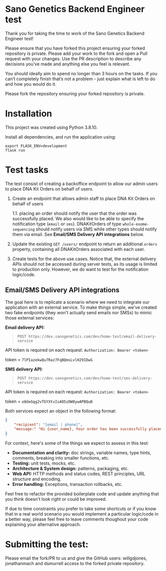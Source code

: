 # Sano Genetics Backend Engineer test
Thank you for taking the time to work of the Sano Genetics Backend Engineer test!

Please ensure that you have forked this project ensuring your forked repository is private. Please add your work to the fork and open a Pull request with your changes. Use the PR description to describe any decisions you've made and anything else you feel is relevant.

You should ideally aim to spend no longer than 3 hours on the tasks. If you can’t completely finish that’s not a problem - just explain what is left to do and how you would do it.

Please fork the repository ensuring your forked repository is private.

# Installation
This project was created using Python 3.8.10.

Install all dependencies, and run the application using:
```
export FLASK_ENV=development                                  
flask run
```


# Test tasks
The test consist of creating a backoffice endpoint to allow our admin users to place DNA Kit Orders on behalf of users.

1. Create an endpoint that allows admin staff to place DNA Kit Orders on behalf of users

    1.1. placing an order should notify the user that the order was successfully placed. 
    We also would like to be able to specify the notification type (`email` or `sms`). DNAKitOrders of type `whole-exome-sequencing` should notify users via SMS while other types should notify them via email. See **Email/SMS Delivery API integrations** below.

2. Update the existing `GET /users/` endpoint to return an additional `orders` property, containing all DNAKitOrders associated with each user.

3. Create tests for the above use cases. Notice that, the external delivery APIs should not be accessed during server tests, as its usage is limited to production only. However, we do want to test for the notification logic/code.

## Email/SMS Delivery API integrations
The goal here is to replicate a scenario where we need to integrate our application with an external service.
To make things simple, we've created two fake endpoints (they won't actually send emails nor SMSs) to mimic those external services:

**Email delivery API:**

> `POST https://dev.sanogenetics.com/dev/home-test/email-delivery-service`

API token is required on each request: `Authorization: Bearer <token>`

token = `7lPIazekwQu7Raz7FqBQmsLvlH29IDwG`

**SMS delivery API:**
> `POST https://dev.sanogenetics.com/dev/home-test/sms-delivery-service`

API token is required on each request: `Authorization: Bearer <token>`

token = `o8deGqg2vTGYXtvIsA05zOW8ywAPBQuB`

Both services expect an object in the following format:
```json
{
    "recipient": "[email | phone]",
    "message:" "Hi {user_name}, Your order has been successfully placed."
}
```


For context, here's some of the things we expect to assess in this test:
* **Documentation and clarity:** doc strings, variable names, type hints, comments, breaking into smaller functions, etc.
* **Testing:** unit tests, mocks, etc.
* **Architecture & System design:** patterns, packaging, etc.
* **Web API:** HTTP methods and status codes, REST principles, URL structure and encoding.
* **Error handling:** Exceptions, transaction rollbacks, etc.

Feel free to refactor the provided boilerplate code and update anything that you think doesn't look right or could be improved.

If due to time constraints you prefer to take some shortcuts or if you know that in a real world scenario you would implement a particular logic/code in a better way, please feel free to leave comments thoughout your code explaining your alternative approach.


# Submitting the test:
Please email the fork/PR to us and give the GitHub users: willgdjones,  jonathanmach and dsmurrell access to the forked private repository.

